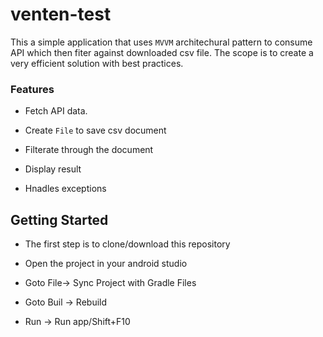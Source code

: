 
# venten-test

This a simple application that uses `MVVM` architechural pattern  to consume API which then fiter against downloaded csv file. 
The scope is to create a very efficient solution with best practices.

### Features
- Fetch API data.

- Create `File` to save csv document

- Filterate through the document

- Display result

- Hnadles exceptions

## Getting Started

- The first step is to clone/download this repository

- Open the project in your android studio

- Goto File-> Sync Project with Gradle Files

- Goto Buil -> Rebuild

- Run -> Run app/Shift+F10
